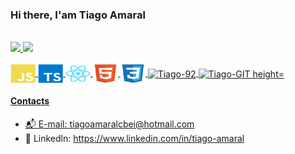 ### Hi there, I'am Tiago Amaral
<br>
<div align="start">
  <a href="https://github.com/Tiago-92">
  <img height="180em" src="https://github-readme-stats.vercel.app/api?username=Tiago-92&show_icons=true&theme=tokyonight&include_all_commits=true&count_private=true"/>
  <img height="180em" src="https://github-readme-stats.vercel.app/api/top-langs/?username=Tiago-92&layout=compact&langs_count=7&theme=tokyonight"/>
</div>
<br>
<div>
  <img align="center" alt="Tiago-Js" height="30" width="40" src="https://raw.githubusercontent.com/devicons/devicon/master/icons/javascript/javascript-plain.svg">
    <img align="center" alt="Tiago-Ts" height="30" width="40" src="https://raw.githubusercontent.com/devicons/devicon/master/icons/typescript/typescript-plain.svg">
    <img align="center" alt="Tiago-React" height="30" width="40" src="https://raw.githubusercontent.com/devicons/devicon/master/icons/react/react-original.svg">
    <img align="center" alt="Tiago-HTML" height="30" width="40" src="https://raw.githubusercontent.com/devicons/devicon/master/icons/html5/html5-original.svg">
    <img align="center" alt="Tiago-CSS" height="30" width="40" src="https://raw.githubusercontent.com/devicons/devicon/master/icons/css3/css3-original.svg">
    <img align="center" alt="Tiago-92" height="30" width="40" src="https://cdn.jsdelivr.net/gh/devicons/devicon/icons/nodejs/nodejs-original.svg">
    <img align="center" alt="Tiago-GIT height="30" width="35" src="https://cdn.jsdelivr.net/gh/devicons/devicon/icons/git/git-original.svg" >
</div>

#### Contacts
- 📬 E-mail: tiagoamaralcbei@hotmail.com
- 👤 Linkedln: https://www.linkedin.com/in/tiago-amaral
